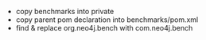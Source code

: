 * copy benchmarks into private
* copy parent pom declaration into benchmarks/pom.xml
* find & replace <groupId>org.neo4j.bench</groupId> with <groupId>com.neo4j.bench</groupId>  
